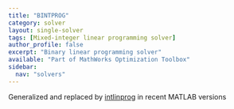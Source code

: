 ```yaml
---
title: "BINTPROG"
category: solver
layout: single-solver
tags: [Mixed-integer linear programming solver]
author_profile: false
excerpt: "Binary linear programming solver"
available: "Part of MathWorks Optimization Toolbox"
sidebar:
  nav: "solvers"
---
```


Generalized and replaced by [intlinprog](/solver/intlinprog) in recent MATLAB versions
